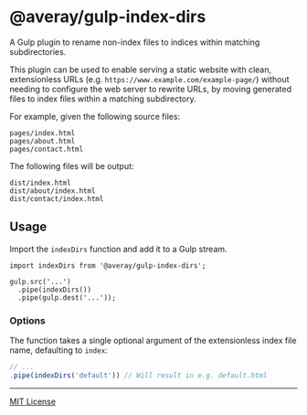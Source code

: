 # @averay/gulp-index-dirs

A Gulp plugin to rename non-index files to indices within matching subdirectories.

This plugin can be used to enable serving a static website with clean, extensionless URLs (e.g. `https://www.example.com/example-page/`) without needing to configure the web server to rewrite URLs, by moving generated files to index files within a matching subdirectory.

For example, given the following source files:

```
pages/index.html
pages/about.html
pages/contact.html
```

The following files will be output:

```
dist/index.html
dist/about/index.html
dist/contact/index.html
```

## Usage

Import the `indexDirs` function and add it to a Gulp stream.

```
import indexDirs from '@averay/gulp-index-dirs';

gulp.src('...')
  .pipe(indexDirs())
  .pipe(gulp.dest('...'));
```

### Options

The function takes a single optional argument of the extensionless index file name, defaulting to `index`:

```js
// ...
.pipe(indexDirs('default')) // Will result in e.g. default.html
```

---

[MIT License](./LICENSE)
